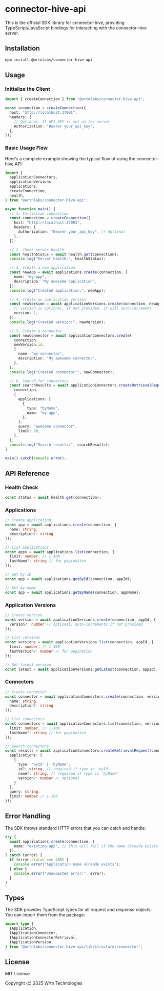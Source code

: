 # connector-hive-api

This is the official SDK library for connector-hive, providing TypeScript/JavaScript bindings for interacting with the connector-hive server.

## Installation

```bash
npm install @wrtnlabs/connector-hive-api
```

## Usage

### Initialize the Client

```typescript
import { createConnection } from "@wrtnlabs/connector-hive-api";

const connection = createConnection({
  host: "http://localhost:37001",
  headers: {
    // Optional: If API_KEY is set on the server
    Authorization: "Bearer your_api_key",
  },
});
```

### Basic Usage Flow

Here's a complete example showing the typical flow of using the connector-hive API:

```typescript
import {
  applicationConnectors,
  applicationVersions,
  applications,
  createConnection,
  health,
} from "@wrtnlabs/connector-hive-api";

async function main() {
  // 1. Initialize connection
  const connection = createConnection({
    host: "http://localhost:37001",
    headers: {
      Authorization: "Bearer your_api_key", // Optional
    },
  });

  // 2. Check server health
  const healthStatus = await health.get(connection);
  console.log("Server health:", healthStatus);

  // 3. Create a new application
  const newApp = await applications.create(connection, {
    name: "my-app",
    description: "My awesome application",
  });
  console.log("Created application:", newApp);

  // 4. Create an application version
  const newVersion = await applicationVersions.create(connection, newApp.id, {
    // version is optional, if not provided, it will auto-increment
    version: 1,
  });
  console.log("Created version:", newVersion);

  // 5. Create a connector
  const newConnector = await applicationConnectors.create(
    connection,
    newVersion.id,
    {
      name: "my-connector",
      description: "My awesome connector",
    },
  );
  console.log("Created connector:", newConnector);

  // 6. Search for connectors
  const searchResults = await applicationConnectors.createRetrievalRequest(
    connection,
    {
      applications: [
        {
          type: "byName",
          name: "my-app",
        },
      ],
      query: "awesome connector",
      limit: 10,
    },
  );
  console.log("Search results:", searchResults);
}

main().catch(console.error);
```

## API Reference

### Health Check

```typescript
const status = await health.get(connection);
```

### Applications

```typescript
// Create application
const app = await applications.create(connection, {
  name: string,
  description?: string
});

// List applications
const apps = await applications.list(connection, {
  limit: number, // 1-100
  lastName?: string // for pagination
});

// Get by ID
const app = await applications.getById(connection, appId);

// Get by name
const app = await applications.getByName(connection, appName);
```

### Application Versions

```typescript
// Create version
const version = await applicationVersions.create(connection, appId, {
  version?: number // optional, auto-increments if not provided
});

// List versions
const versions = await applicationVersions.list(connection, appId, {
  limit: number, // 1-100
  lastVersion?: number // for pagination
});

// Get latest version
const latest = await applicationVersions.getLatest(connection, appId);
```

### Connectors

```typescript
// Create connector
const connector = await applicationConnectors.create(connection, versionId, {
  name: string,
  description?: string
});

// List connectors
const connectors = await applicationConnectors.list(connection, versionId, {
  limit: number, // 1-100
  lastName?: string // for pagination
});

// Search connectors
const results = await applicationConnectors.createRetrievalRequest(connection, {
  applications: [
    {
      type: 'byId' | 'byName',
      id?: string, // required if type is 'byId'
      name?: string, // required if type is 'byName'
      version?: number // optional
    }
  ],
  query: string,
  limit: number // 1-100
});
```

## Error Handling

The SDK throws standard HTTP errors that you can catch and handle:

```typescript
try {
  await applications.create(connection, {
    name: "existing-app", // This will fail if the name already exists
  });
} catch (error) {
  if (error.status === 409) {
    console.error("Application name already exists");
  } else {
    console.error("Unexpected error:", error);
  }
}
```

## Types

The SDK provides TypeScript types for all request and response objects. You can import them from the package:

```typescript
import type {
  IApplication,
  IApplicationConnector,
  IApplicationConnectorRetrieval,
  IApplicationVersion,
} from "@wrtnlabs/connector-hive-api/lib/structures/connector";
```

## License

MIT License

Copyright (c) 2025 Wrtn Technologies
